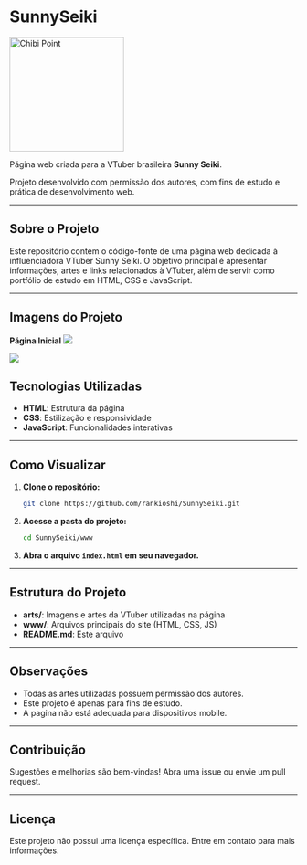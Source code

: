 # SunnySeiki

<img src="arts/chibi/wave.png" alt="Chibi Point" width="200"/>

Página web criada para a VTuber brasileira **Sunny Seiki**.

Projeto desenvolvido com permissão dos autores, com fins de estudo e prática de desenvolvimento web.

---

## Sobre o Projeto

Este repositório contém o código-fonte de uma página web dedicada à influenciadora VTuber Sunny Seiki. O objetivo principal é apresentar informações, artes e links relacionados à VTuber, além de servir como portfólio de estudo em HTML, CSS e JavaScript.

---
## Imagens do Projeto

**Página Inicial**
<img src="https://cdn.discordapp.com/attachments/1229834827721605152/1370125052351348827/image.png?ex=681e5be4&is=681d0a64&hm=d94970aad8777ccba936f72e66a8e148ff83e65984470d707b2a85c1cf90ebbf&"/>




<img src="https://cdn.discordapp.com/attachments/1229834827721605152/1370125094818680883/image.png?ex=681e5bee&is=681d0a6e&hm=520a9cd1338ae3ab3d71d47afafe8a5a71a3787569f43b0d32108052ff980f1c&"/>

## Tecnologias Utilizadas

- **HTML**: Estrutura da página
- **CSS**: Estilização e responsividade
- **JavaScript**: Funcionalidades interativas

---

## Como Visualizar

1. **Clone o repositório:**
   ```bash
   git clone https://github.com/rankioshi/SunnySeiki.git
   ```
2. **Acesse a pasta do projeto:**
   ```bash
   cd SunnySeiki/www
   ```
3. **Abra o arquivo `index.html` em seu navegador.**

---

## Estrutura do Projeto

- **arts/**: Imagens e artes da VTuber utilizadas na página
- **www/**: Arquivos principais do site (HTML, CSS, JS)
- **README.md**: Este arquivo

---

## Observações

- Todas as artes utilizadas possuem permissão dos autores.
- Este projeto é apenas para fins de estudo.
- A pagina não está adequada para dispositivos mobile.
---

## Contribuição

Sugestões e melhorias são bem-vindas! Abra uma issue ou envie um pull request.

---

## Licença

Este projeto não possui uma licença específica. Entre em contato para mais informações.
